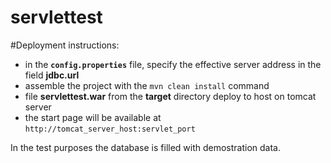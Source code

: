 # servlettest

#Deployment instructions:
* in the **`config.properties`** file, specify the effective server address in the field **jdbc.url**
* assemble the project with the `mvn clean install` command
* file **servlettest.war** from the **target** directory deploy to host on tomcat server
* the start page will be available at `http://tomcat_server_host:servlet_port`

In the test purposes the database is filled with demostration data.
